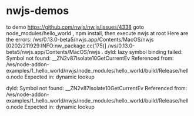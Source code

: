 # nwjs-demos
to demo https://github.com/nwjs/nw.js/issues/4338
goto node_modules/hello_world , npm install, then execute nwjs at root
Here are the errors:
/ws/0.13.0-beta5/nwjs.app/Contents/MacOS/nwjs
[0202/211929:INFO:nw_package.cc(175)] /ws/0.13.0-beta5/nwjs.app/Contents/MacOS/nwjs .
dyld: lazy symbol binding failed: Symbol not found: __ZN2v87Isolate10GetCurrentEv
  Referenced from: /ws/node-addon-examples/1_hello_world/nwjs/node_modules/hello_world/build/Release/hello.node
  Expected in: dynamic lookup

dyld: Symbol not found: __ZN2v87Isolate10GetCurrentEv
  Referenced from: /ws/node-addon-examples/1_hello_world/nwjs/node_modules/hello_world/build/Release/hello.node
  Expected in: dynamic lookup
